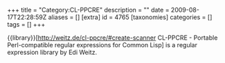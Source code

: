 +++
title = "Category:CL-PPCRE"
description = ""
date = 2009-08-17T22:28:59Z
aliases = []
[extra]
id = 4765
[taxonomies]
categories = []
tags = []
+++

{{library}}[http://weitz.de/cl-ppcre/#create-scanner CL-PPCRE - Portable Perl-compatible regular expressions for Common Lisp] is a regular expression library by Edi Weitz.
